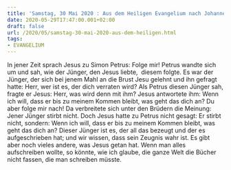 ```yaml
---
title: 'Samstag, 30 Mai 2020 : Aus dem Heiligen Evangelium nach Johannes - Joh 21,20-25.'
date: 2020-05-29T17:47:00.001+02:00
draft: false
url: /2020/05/samstag-30-mai-2020-aus-dem-heiligen.html
tags: 
- EVANGELIUM
---
```


In jener Zeit sprach Jesus zu Simon Petrus: Folge mir! Petrus wandte sich um und sah, wie der Jünger, den Jesus liebte,  diesem folgte. Es war der Jünger, der sich bei jenem Mahl an die Brust Jesu gelehnt und ihn gefragt hatte: Herr, wer ist es, der dich verraten wird? Als Petrus diesen Jünger sah, fragte er Jesus: Herr, was wird denn mit ihm? Jesus antwortete ihm: Wenn ich will, dass er bis zu meinem Kommen bleibt, was geht das dich an? Du aber folge mir nach! Da verbreitete sich unter den Brüdern die Meinung: Jener Jünger stirbt nicht. Doch Jesus hatte zu Petrus nicht gesagt: Er stirbt nicht, sondern: Wenn ich will, dass er bis zu meinem Kommen bleibt, was geht das dich an? Dieser Jünger ist es, der all das bezeugt und der es aufgeschrieben hat; und wir wissen, dass sein Zeugnis wahr ist. Es gibt aber noch vieles andere, was Jesus getan hat. Wenn man alles aufschreiben wollte, so könnte, wie ich glaube, die ganze Welt die Bücher nicht fassen, die man schreiben müsste.